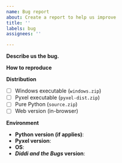 ```yaml
---
name: Bug report
about: Create a report to help us improve
title: ''
labels: bug
assignees: ''

---
```


**Describe us the bug.**
<!--- Give us a clear explanation of your issue --->

**How to reproduce**
<!--- How to reproduce this issue? --->

**Distribution**
<!--- What distribution (or distributions) of our game did you use? --->

- [ ] Windows executable (`windows.zip`)
- [ ] Pyxel executable (`pyxel-dist.zip`)
- [ ] Pure Python (`source.zip`)
- [ ] Web version (in-browser)

**Environment**
<!--- Provide details of your environment to reproduce this issue. --->

- **Python version (if applies)**: 
- **Pyxel version**:
- **OS**:
- **_Diddi and the Bugs_ version**:
